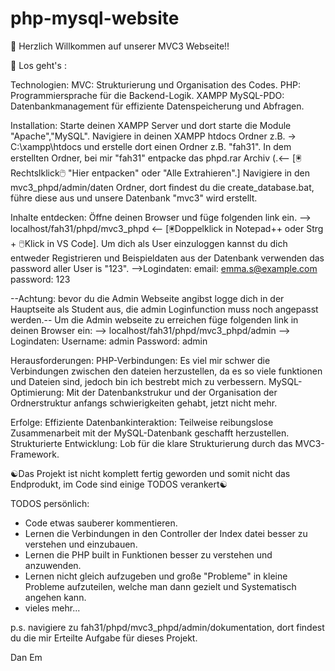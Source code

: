# php-mysql-website
 
🌟 Herzlich Willkommen auf unserer MVC3 Webseite!!


🚀 Los geht's :

Technologien:
MVC: Strukturierung und Organisation des Codes.
PHP: Programmiersprache für die Backend-Logik.
XAMPP MySQL-PDO: Datenbankmanagement für effiziente Datenspeicherung und Abfragen.

Installation:
Starte deinen XAMPP Server und dort starte die Module "Apache","MySQL".
Navigiere in deinen XAMPP htdocs Ordner z.B. -> C:\xampp\htdocs und erstelle dort einen Ordner z.B. "fah31".
In dem erstellten Ordner, bei mir "fah31" entpacke das phpd.rar Archiv (.<-- [🖲Rechtslklick🖱 "Hier entpacken" oder "Alle Extrahieren".]
Navigiere in den mvc3_phpd/admin/daten Ordner, dort findest du die create_database.bat, führe diese aus und unsere Datenbank "mvc3" wird erstellt.

Inhalte entdecken:
Öffne deinen Browser und füge folgenden link ein.
--> localhost/fah31/phpd/mvc3_phpd <-- [🖲Doppelklick in Notepad++ oder Strg + 🖱Klick in VS Code].
Um dich als User einzuloggen kannst du dich entweder Registrieren und Beispieldaten aus der Datenbank verwenden das password aller User is "123".
-->Logindaten: 		email: emma.s@example.com		password: 123	

--Achtung: bevor du die Admin Webseite angibst logge dich in der Hauptseite als Student aus, die admin Loginfunction muss noch angepasst werden.--
Um die Admin webseite zu erreichen füge folgenden link in deinen Browser ein:
--> localhost/fah31/phpd/mvc3_phpd/admin
--> Logindaten: Username: admin	Password: admin


Herausforderungen:
PHP-Verbindungen: Es viel mir schwer die Verbindungen zwischen den dateien herzustellen, da es so viele funktionen und Dateien sind, jedoch bin ich bestrebt mich zu verbessern.
MySQL-Optimierung: Mit der Datenbankstrukur und der Organisation der Ordnerstruktur anfangs schwierigkeiten gehabt, jetzt nicht mehr.

Erfolge:
Effiziente Datenbankinteraktion: Teilweise reibungslose Zusammenarbeit mit der MySQL-Datenbank geschafft herzustellen.
Strukturierte Entwicklung: Lob für die klare Strukturierung durch das MVC3-Framework.

☯Das Projekt ist nicht komplett fertig geworden und somit nicht das Endprodukt, im Code sind einige TODOS verankert☯

TODOS persönlich:
- Code etwas sauberer kommentieren.
- Lernen die Verbindungen in den Controller der Index datei besser zu verstehen und einzubauen.
- Lernen die PHP built in Funktionen besser zu verstehen und anzuwenden.
- Lernen nicht gleich aufzugeben und große "Probleme" in kleine Probleme aufzuteilen, welche man dann gezielt und Systematisch angehen kann.
- vieles mehr...

p.s. navigiere zu fah31/phpd/mvc3_phpd/admin/dokumentation, dort findest du die mir Erteilte Aufgabe für dieses Projekt.

Dan Em
